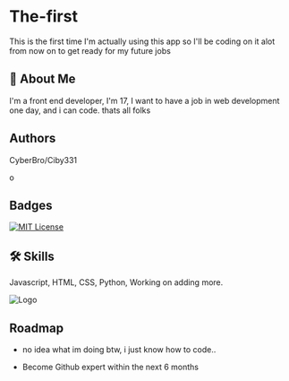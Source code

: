 # The-first
This is the first time I'm actually using this app so I'll be coding on it alot from now on to get ready for my future jobs

## 🚀 About Me
I'm a front end developer, I'm 17, I want to have a job in web development one day, and i can code. thats all folks



## Authors

CyberBro/Ciby331

o
## Badges


[![MIT License](https://img.shields.io/badge/License-MIT-green.svg)](https://choosealicense.com/licenses/mit/)

## 🛠 Skills
Javascript, HTML, CSS, Python, Working on adding more.


![Logo](https://dev-to-uploads.s3.amazonaws.com/uploads/articles/th5xamgrr6se0x5ro4g6.png)


## Roadmap

- no idea what im doing btw, i just know how to code..

- Become Github expert within the next 6 months

